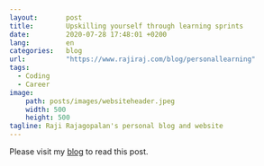 ```yaml
---
layout:       post
title:        Upskilling yourself through learning sprints
date:         2020-07-28 17:48:01 +0200
lang:         en
categories:   blog
url:          "https://www.rajiraj.com/blog/personallearning"
tags:
  - Coding
  - Career
image:
    path: posts/images/websiteheader.jpeg
    width: 500
    height: 500
tagline: Raji Rajagopalan's personal blog and website
---
```

Please visit my <a href="https://www.rajiraj.com/blog/personallearning">blog</a> to read this post.
